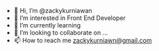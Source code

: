 - 👋 Hi, I’m @zackykurniawan
- 👀 I’m interested in Front End Developer
- 🌱 I’m currently learning 
- 💞️ I’m looking to collaborate on ...
- 📫 How to reach me zackykurniawn@gmail.com

<!---
zackykurniawan/zackykurniawan is a ✨ special ✨ repository because its `README.md` (this file) appears on your GitHub profile.
You can click the Preview link to take a look at your changes.
--->
